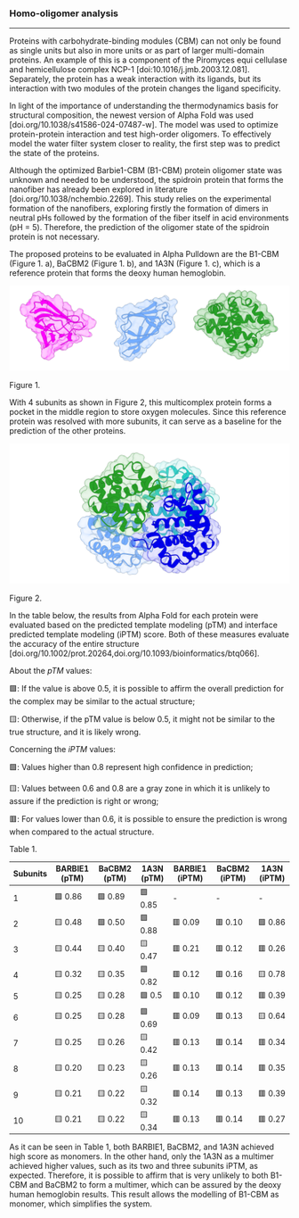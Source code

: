 ### Homo-oligomer analysis

---

Proteins with carbohydrate-binding modules (CBM) can not only be found as single units but also in more units or as part of larger multi-domain proteins. An example of this is a component of the Piromyces equi cellulase and hemicellulose complex NCP-1 [doi:10.1016/j.jmb.2003.12.081]. Separately, the protein has a weak interaction with its ligands, but its interaction with two modules of the protein changes the ligand specificity.

In light of the importance of understanding the thermodynamics basis for structural composition, the newest version of Alpha Fold was used [doi.org/10.1038/s41586-024-07487-w]. The model was used to optimize protein-protein interaction and test high-order oligomers. To effectively model the water filter system closer to reality, the first step was to predict the state of the proteins.

Although the optimized Barbie1-CBM (B1-CBM) protein oligomer state was unknown and needed to be understood, the spidroin protein that forms the nanofiber has already been explored in literature [doi.org/10.1038/nchembio.2269]. This study relies on the experimental formation of the nanofibers, exploring firstly the formation of dimers in neutral pHs followed by the formation of the fiber itself in acid environments (pH = 5). Therefore, the prediction of the oligomer state of the spidroin protein is not necessary.

The proposed proteins to be evaluated in Alpha Pulldown are the B1-CBM (Figure 1. a), BaCBM2 (Figure 1. b), and 1A3N (Figure 1. c), which is a reference protein that forms the deoxy human hemoglobin.

![vis](protein-comparative.png)

Figure 1.

With 4 subunits as shown in Figure 2, this multicomplex protein forms a pocket in the middle region to store oxygen molecules. Since this reference protein was resolved with more subunits, it can serve as a baseline for the prediction of the other proteins.

![hemoglobin](hemoglobin.png)

Figure 2.

In the table below, the results from Alpha Fold for each protein were evaluated based on the predicted template modeling (pTM) and interface predicted template modeling (iPTM) score. Both of these measures evaluate the accuracy of the entire structure [doi.org/10.1002/prot.20264,doi.org/10.1093/bioinformatics/btq066].

About the *pTM* values:

🟩: If the value is above 0.5, it is possible to affirm the overall prediction for the complex may be similar to the actual structure;

🟨: Otherwise, if the pTM value is below 0.5, it might not be similar to the true structure, and it is likely wrong.

Concerning the *iPTM* values:

🟩: Values higher than 0.8 represent high confidence in prediction;

🟨: Values between 0.6 and 0.8 are a gray zone in which it is unlikely to assure if the prediction is right or wrong;

🟥: For values lower than 0.6, it is possible to ensure the prediction is wrong when compared to the actual structure.

Table 1.

| Subunits | BARBIE1 (pTM) | BaCBM2 (pTM) | 1A3N (pTM) | BARBIE1 (iPTM) | BaCBM2 (iPTM) | 1A3N (iPTM) |
|----------|----------------|------------|------------|----------------|-------------|---------------|
| 1        | 🟩 0.86       | 🟩 0.89    | 🟩 0.85    | -               | -           | -           |
| 2        | 🟨 0.48       | 🟩 0.50    | 🟩 0.88    | 🟥 0.09        | 🟥 0.10     | 🟩 0.86     |
| 3        | 🟨 0.44       | 🟨 0.40    | 🟨 0.47    | 🟥 0.21        | 🟥 0.12     | 🟥 0.26     |
| 4        | 🟨 0.32       | 🟨 0.35    | 🟩 0.82    | 🟥 0.12        | 🟥 0.16     | 🟨 0.78     |
| 5        | 🟨 0.25       | 🟨 0.28    | 🟩 0.5     | 🟥 0.10        | 🟥 0.12     | 🟥 0.39     |
| 6        | 🟨 0.25       | 🟨 0.28    | 🟩 0.69    | 🟥 0.09        | 🟥 0.13     | 🟨 0.64     |
| 7        | 🟨 0.25       | 🟨 0.26    | 🟨 0.42    | 🟥 0.13        | 🟥 0.14     | 🟥 0.34     |
| 8        | 🟨 0.20       | 🟨 0.23    | 🟨 0.26    | 🟥 0.13        | 🟥 0.14     | 🟥 0.35     |
| 9        | 🟨 0.21       | 🟨 0.22    | 🟨 0.32    | 🟥 0.14        | 🟥 0.13     | 🟥 0.39     |
| 10       | 🟨 0.21       | 🟨 0.22    | 🟨 0.34    | 🟥 0.13        | 🟥 0.14     | 🟥 0.27     |

As it can be seen in Table 1, both BARBIE1, BaCBM2, and 1A3N achieved high score as monomers. In the other hand, only the 1A3N as a multimer achieved higher values, such as its two and three subunits iPTM, as expected. Therefore, it is possible to affirm that is very unlikely to both B1-CBM and BaCBM2 to form a multimer, which can be assured by the deoxy human hemoglobin results. This result allows the modelling of B1-CBM as monomer, which simplifies the system.

